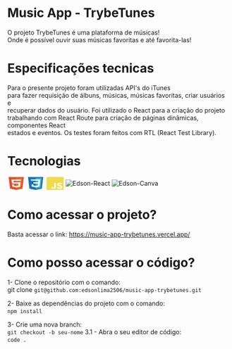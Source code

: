 # Music App - TrybeTunes

<p>O projeto TrybeTunes é uma plataforma de músicas! <br>
  Onde é possível ouvir suas músicas favoritas e até favorita-las!</p>
  
# Especificações tecnicas

Para o presente projeto foram utilizadas API's do iTunes <br>
para fazer requisição de álbuns, músicas, músicas favoritas, criar usuários e<br>
recuperar dados do usuário. Foi utilizado o React para a criação do projeto <br>
trabalhando com React Route para criação de páginas dinâmicas, componentes React <br>
estados e eventos. Os testes foram feitos com RTL (React Test Library).

# Tecnologias

 
<div>
  <img align="center" alt="Edson-HTML" height="30" width="40" src="https://raw.githubusercontent.com/devicons/devicon/master/icons/html5/html5-original.svg">
  <img align="center" alt="Edson-CSS" height="30" width="40" src="https://raw.githubusercontent.com/devicons/devicon/master/icons/css3/css3-original.svg">
  <img align="center" alt="Edson-Js" height="30" width="40" src="https://raw.githubusercontent.com/devicons/devicon/master/icons/javascript/javascript-plain.svg">
  <img align="center" alt="Edson-React" height="30" width="40"src="https://cdn.jsdelivr.net/gh/devicons/devicon/icons/react/react-original.svg" />
  <img align="center" alt="Edson-Canva" height="30" width="40" src="https://cdn.jsdelivr.net/gh/devicons/devicon/icons/canva/canva-original.svg" />
</div>

# Como acessar o projeto?

Basta acessar o link: https://music-app-trybetunes.vercel.app/

# Como posso acessar o código?

1- Clone o repositório com o comando: <br>
git clone `git@github.com:edsonlima2506/music-app-trybetunes.git`

2- Baixe as dependências do projeto com o comando: <br>
`npm install`

3- Crie uma nova branch: <br>
`git checkout -b seu-nome`
  3.1 - Abra o seu editor de código: <br>
    `code .`

